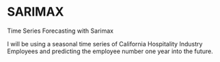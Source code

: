 # SARIMAX
Time Series Forecasting with Sarimax

I will be using a seasonal time series of California Hospitality Industry Employees and predicting the employee number one year into the future.
